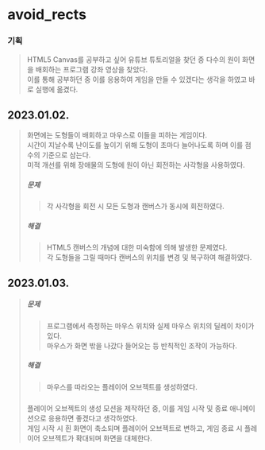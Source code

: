 # avoid_rects
### 기획
> HTML5 Canvas를 공부하고 싶어 유튜브 튜토리얼을 찾던 중 다수의 원이 화면을 배회하는 프로그램 강좌 영상을 찾았다.  
> 이를 통해 공부하던 중 이를 응용하여 게임을 만들 수 있겠다는 생각을 하였고 바로 실행에 옮겼다.  

## 2023.01.02.
> 화면에는 도형들이 배회하고 마우스로 이들을 피하는 게임이다.  
> 시간이 지날수록 난이도를 높이기 위해 도형이 초마다 늘어나도록 하며 이를 점수의 기준으로 삼는다.  
> 미적 개선를 위해 장애물의 도형에 원이 아닌 회전하는 사각형을 사용하였다.  
>##### 문제
>> 각 사각형을 회전 시 모든 도형과 캔버스가 동시에 회전하였다.  
>##### 해결
>> HTML5 캔버스의 개념에 대한 미숙함에 의해 발생한 문제였다.  
>> 각 도형들을 그릴 때마다 캔버스의 위치를 변경 및 복구하여 해결하였다.  

## 2023.01.03.
>##### 문제
>> 프로그램에서 측정하는 마우스 위치와 실제 마우스 위치의 딜레이 차이가 있다.  
>> 마우스가 화면 밖을 나갔다 들어오는 등 반칙적인 조작이 가능하다.  
>##### 해결
>> 마우스를 따라오는 플레이어 오브젝트를 생성하였다.   
>#####
> 플레이어 오브젝트의 생성 모션을 제작하던 중, 이를 게임 시작 및 종료 애니메이션으로 응용하면 좋겠다고 생각하였다.  
> 게임 시작 시 흰 화면이 축소되며 플레이어 오브젝트로 변하고, 게임 종료 시 플레이어 오브젝트가 확대되며 화면을 대체한다.

